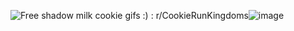 <img src="https://i.redd.it/rssuuqz6y4ne1.gif" alt="Free shadow milk cookie gifs :) : r/CookieRunKingdoms"/>![image](https://github.com/user-attachments/a81d1a24-3802-4c07-903a-ab6df260ab9c)
